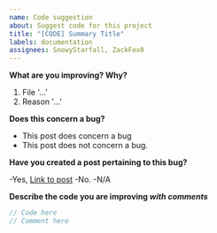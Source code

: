 ```yaml
---
name: Code suggestion
about: Suggest code for this project
title: "[CODE] Summary Title"
labels: documentation
assignees: SnowyStarfall, ZackFox0
---
```


**What are you improving? Why?** 

1. File '...' 
2. Reason '...'

**Does this concern a bug?**

- This post does concern a bug
- This post does not concern a bug.

**Have you created a post pertaining to this bug?**

-Yes, [Link to post]()
-No.
-N/A

**Describe the code you are improving _with comments_**

```csharp
// Code here
// Comment here
```
